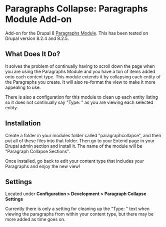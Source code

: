 # Paragraphs Collapse: Paragraphs Module Add-on
Add-on for the Drupal 8 [Paragraphs Module](https://www.drupal.org/project/paragraphs). This has been tested on Drupal version 8.2.4 and 8.2.5.

## What Does It Do?
It solves the problem of continually having to scroll down the page when you are using the Paragraphs Module and you have a ton of items added onto each content type. This module extends it by collapsing each entity of the Paragraphs you create. It will also re-format the view to make it more appealing to use.

There is also a configuration for this module to clean up each entity listing so it does not continually say "Type: " as you are viewing each selected entity.

## Installation
Create a folder in your modules folder called "paragraphcollapse", and then put all of these files into that folder. Then go to your Extend page in your Drupal admin section and install it. The name of the module will be "Paragraph Collapse Sections".

Once installed, go back to edit your content type that includes your Paragraphs and enjoy the new view!

## Settings
Located under **Configuration > Development > Paragraph Collapse Settings**

Currently there is only a setting for cleaning up the "Type: " text when viewing the paragraphs from within your content type, but there may be more added as time goes on.

